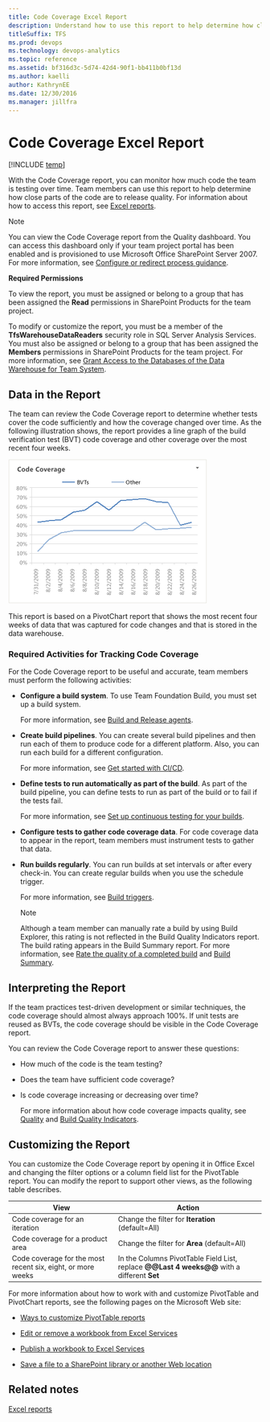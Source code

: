 ```yaml
---
title: Code Coverage Excel Report 
description: Understand how to use this report to help determine how close parts of the code are to release quality - Team Foundation Server  
titleSuffix: TFS
ms.prod: devops
ms.technology: devops-analytics
ms.topic: reference
ms.assetid: bf316d3c-5d74-42d4-90f1-bb411b0bf13d
ms.author: kaelli
author: KathrynEE
ms.date: 12/30/2016
ms.manager: jillfra
---
```


# Code Coverage Excel Report

[!INCLUDE [temp](../_shared/tfs-sharepoint-version.md)]

With the Code Coverage report, you can monitor how much code the team is testing over time. Team members can use this report to help determine how close parts of the code are to release quality. For information about how to access this report, see [Excel reports](excel-reports.md).  
  
> [!NOTE]
>  You can view the Code Coverage report from the Quality dashboard. You can access this dashboard only if your team project portal has been enabled and is provisioned to use Microsoft Office SharePoint Server 2007. For more information, see [Configure or redirect process guidance](../sharepoint-dashboards/configure-or-redirect-process-guidance.md).  
  
 **Required Permissions**  
  
 To view the report, you must be assigned or belong to a group that has been assigned the **Read** permissions in SharePoint Products for the team project.  
  
 To modify or customize the report, you must be a member of the **TfsWarehouseDataReaders** security role in SQL Server Analysis Services. You must also be assigned or belong to a group that has been assigned the **Members** permissions in SharePoint Products for the team project. For more information, see [Grant Access to the Databases of the Data Warehouse for Team System](../admin/grant-permissions-to-reports.md).  
  
##  <a name="Data"></a> Data in the Report  
 The team can review the Code Coverage report to determine whether tests cover the code sufficiently and how the coverage changed over time. As the following illustration shows, the report provides a line graph of the build verification test (BVT) code coverage and other coverage over the most recent four weeks.  
  
 ![Code Coverage Report](_img/procguid_codecoverage.png "ProcGuid_CodeCoverage")  
  
 This report is based on a PivotChart report that shows the most recent four weeks of data that was captured for code changes and that is stored in the data warehouse.  
  
### Required Activities for Tracking Code Coverage  
 For the Code Coverage report to be useful and accurate, team members must perform the following activities:  
  
-   **Configure a build system**. To use Team Foundation Build, you must set up a build system.  
  
     For more information, see [Build and Release agents](../../pipelines/agents/agents.md).
  
-   **Create build pipelines**. You can create several build pipelines and then run each of them to produce code for a different platform. Also, you can run each build for a different configuration.  
  
     For more information, see [Get started with CI/CD](../../pipelines/get-started-designer.md).
  
-   **Define tests to run automatically as part of the build**. As part of the build pipeline, you can define tests to run as part of the build or to fail if the tests fail.  
  
     For more information, see [Set up continuous testing for your builds](../../pipelines/test/set-up-continuous-testing-builds.md).
  
-   **Configure tests to gather code coverage data**. For code coverage data to appear in the report, team members must instrument tests to gather that data.  
  
-   **Run builds regularly**. You can run builds at set intervals or after every check-in. You can create regular builds when you use the schedule trigger.  
  
     For more information, see [Build triggers](../../pipelines/build/triggers.md).
  
    > [!NOTE]
    >  Although a team member can manually rate a build by using Build Explorer, this rating is not reflected in the Build Quality Indicators report. The build rating appears in the Build Summary report. For more information, see [Rate the quality of a completed build](https://msdn.microsoft.com/library/ms181734.aspx) and [Build Summary](../sql-reports/build-summary-report.md).  
  
##  <a name="Interpreting"></a> Interpreting the Report  
 If the team practices test-driven development or similar techniques, the code coverage should almost always approach 100%. If unit tests are reused as BVTs, the code coverage should be visible in the Code Coverage report.  
  
 You can review the Code Coverage report to answer these questions:  
  
- How much of the code is the team testing?  
  
- Does the team have sufficient code coverage?  
  
- Is code coverage increasing or decreasing over time?  
  
  For more information about how code coverage impacts quality, see [Quality](../sharepoint-dashboards/quality-dashboard-agile-cmmi.md) and [Build Quality Indicators](../sql-reports/build-quality-indicators-report.md).  
  
##  <a name="Updating"></a> Customizing the Report  
 You can customize the Code Coverage report by opening it in Office Excel and changing the filter options or a column field list for the PivotTable report. You can modify the report to support other views, as the following table describes.  
  
|View|Action|  
|----------|------------|  
|Code coverage for an iteration|Change the filter for **Iteration** (default=All)|  
|Code coverage for a product area|Change the filter for **Area** (default=All)|  
|Code coverage for the most recent six, eight, or more weeks|In the Columns PivotTable Field List, replace **@@Last 4 weeks@@** with a different **Set**|  
  
 For more information about how to work with and customize PivotTable and PivotChart reports, see the following pages on the Microsoft Web site:  
  
-   [Ways to customize PivotTable reports](http://go.microsoft.com/fwlink/?LinkId=165722)  
  
-   [Edit or remove a workbook from Excel Services](http://go.microsoft.com/fwlink/?LinkId=165723)  
  
-   [Publish a workbook to Excel Services](http://go.microsoft.com/fwlink/?LinkId=165724)  
  
-   [Save a file to a SharePoint library or another Web location](http://go.microsoft.com/fwlink/?LinkId=165725)  
  
## Related notes  
 [Excel reports](excel-reports.md)
